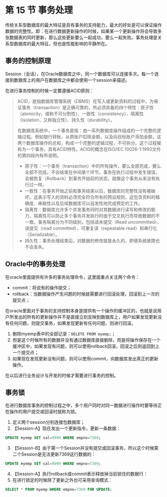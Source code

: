 # 第 15 节 事务处理

传统关系型数据库的最大特征是具有事务的支持能力，最大的好处是可以保证操作数据的完整性。即：在进行数据更新操作的时候，如果某一个更新操作将会导致多张数据表的同时更新，那么这些更新要么一起成功，要么一起失败。事务处理是关系型数据库的最大特征，但也是性能影响的平静所在。

## 事务的控制原理

Session（会话），在Oracle数据库之中，同一个数据库可以连接多次。每一个连接到数据库上的用户在数据库之中都会使用一个session来描述。

在进行事务控制的时候一定要遵循ACID原则：
> ACID，是指数据库管理系统（DBMS）在写入或更新资料的过程中，为保证事务（transaction）是正确可靠的，所必须具备的四个特性：原子性（atomicity，或称不可分割性）、一致性（consistency）、隔离性（isolation，又称独立性）、持久性（durability）。
> 
> 在数据库系统中，一个事务是指：由一系列数据库操作组成的一个完整的逻辑过程。例如银行转帐，从原账户扣除金额，以及向目标账户添加金额，这两个数据库操作的总和，构成一个完整的逻辑过程，不可拆分。这个过程被称为一个事务，具有ACID特性。ACID的概念在ISO/IEC 10026-1:1992文件的第四段内有所说明。
> 
> * 原子性：一个事务（transaction）中的所有操作，要么全部完成，要么全部不完成，不会结束在中间某个环节。事务在执行过程中发生错误，会被恢复（Rollback）到事务开始前的状态，就像这个事务从来没有执行过一样。
> * 一致性：在事务开始之前和事务结束以后，数据库的完整性没有被破坏。这表示写入的资料必须完全符合所有的预设规则，这包含资料的精确度、串联性以及后续数据库可以自发性地完成预定的工作。
> * 隔离性：数据库允许多个并发事务同时对其数据进行读写和修改的能力，隔离性可以防止多个事务并发执行时由于交叉执行而导致数据的不一致。事务隔离分为不同级别，包括读未提交（Read uncommitted）、读提交（read committed）、可重复读（repeatable read）和串行化（Serializable）。
> * 持久性：事务处理结束后，对数据的修改就是永久的，即便系统故障也不会丢失。

## Oracle中的事务处理

在oracle里面提供有许多的事务处理命令，这里面重点关注两个命令：
* commit：将说有的操作提交；
* rollback：当数据操作产生问题的时候就需要进行回滚处理，回滚到上一次的提交点；

在oracle里面对于事务的支持控制本身是提供有一个操作的缓冲区的，也就是说用户所发出的所有的更新操作并不是直接立刻反映到数据库上，用户如果发现更新没有任何问题，则提交事务，如果发现更新有任何问题，则进行回滚。

1. 删除myemp表中的全部记录：`DELETE FROM myemp;`；
2. 但是这个时候所有的数据并没有通过数据库直接删除，而是将操作保存在一个缓冲区中，如果发现有问题，则可以使用rollback回滚，回滚之后则返回到上一个提交点；
3. 如果现在发现更新没有问题，则可以使用commit，向数据库发出真正的更新操作。

在以后进行业务设计与开发的时候才需要进行事务的控制。

## 事务锁

在进行数据库事务的控制过程之中，多个用户同时对同一数据进行操作时要等待正在操作的用户提交或回滚时就称为锁。

1. 定义两个session分别连接包数据库；
2. 【Session-A】现在发出一个更新指令，更新一条数据：
```sql
UPDATE myemp SET sal=9999 WHERE empno=7369;
```
3. 【Session-B】由于第一个Session并没有提交或回滚事务，所以这个时候第二个Session是无法更新7369这行数据的：
```sql
UPDATE myemp SET sal=9999 WHERE empno=7369;
```
4. 【Session-A】执行rollback或commit表示释放掉当前锁住的数据行：
5. 在进行锁定的时候除了更新之外也可采用查询模式：
```sql
SELECT * FROM myemp WHERE empno=7369 FOR UPDATE;
```